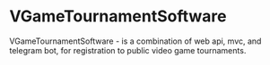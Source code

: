 # VGameTournamentSoftware
VGameTournamentSoftware - is a combination of web api, mvc, and telegram bot, for registration to public video game tournaments.

